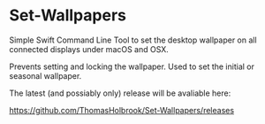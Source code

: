 # Set-Wallpapers

Simple Swift Command Line Tool to set the desktop wallpaper on all connected displays under macOS and OSX. 

Prevents setting and locking the wallpaper. Used to set the initial or seasonal wallpaper.

The latest (and possiably only) release will be avaliable here:

https://github.com/ThomasHolbrook/Set-Wallpapers/releases
